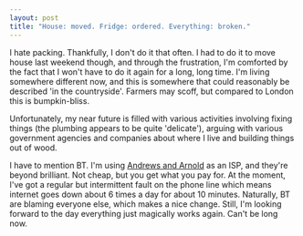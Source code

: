 ```yaml
---
layout: post
title: "House: moved. Fridge: ordered. Everything: broken."
---
```

I hate packing. Thankfully, I don't do it that often. I had to do it to move
house last weekend though, and through the frustration, I'm comforted by the
fact that I won't have to do it again for a long, long time. I'm living
somewhere different now, and this is somewhere that could reasonably be
described 'in the countryside'. Farmers may scoff, but compared to London this
is bumpkin-bliss.

Unfortunately, my near future is filled with various activities involving
fixing things (the plumbing appears to be quite 'delicate'), arguing with
various government agencies and companies about where I live and building
things out of wood.

I have to mention BT. I'm using [Andrews and Arnold][1] as an ISP, and they're
beyond brilliant. Not cheap, but you get what you pay for. At the moment, I've
got a regular but intermittent fault on the phone line which means internet
goes down about 6 times a day for about 10 minutes. Naturally, BT are blaming
everyone else, which makes a nice change. Still, I'm looking forward to the
day everything just magically works again. Can't be long now.

   [1]: http://www.aaisp.net.uk

